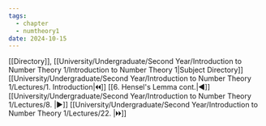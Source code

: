 ```yaml
---
tags:
  - chapter
  - numtheory1
date: 2024-10-15
---
```

[[Directory]], [[University/Undergraduate/Second Year/Introduction to Number Theory 1/Introduction to Number Theory 1|Subject Directory]]
[[University/Undergraduate/Second Year/Introduction to Number Theory 1/Lectures/1. Introduction|🞀🞀]] [[6. Hensel's Lemma cont.|◀]] [[University/Undergraduate/Second Year/Introduction to Number Theory 1/Lectures/8. |▶]] [[University/Undergraduate/Second Year/Introduction to Number Theory 1/Lectures/22. |🞂🞂]]
# 
## 
### 